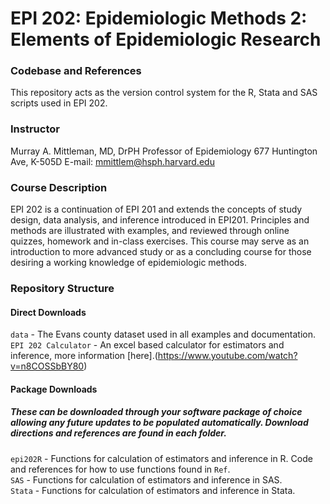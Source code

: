 # EPI 202: Epidemiologic Methods 2: Elements of Epidemiologic Research

### Codebase and References
This repository acts as the version control system for the R, Stata and SAS scripts used in EPI 202.

### Instructor

Murray A. Mittleman, MD, DrPH
Professor of Epidemiology
677 Huntington Ave, K-505D
E-mail: mmittlem@hsph.harvard.edu

### Course Description 
EPI 202 is a continuation of EPI 201 and extends the concepts of study design, data analysis, and inference introduced in EPI201. Principles and methods are illustrated with examples, and reviewed through online quizzes, homework and in-class exercises. This course may serve as an introduction to more advanced study or as a concluding course for those desiring a working knowledge of epidemiologic methods. 

### Repository Structure
#### Direct Downloads
`data` - The Evans county dataset used in all examples and documentation.  
`EPI 202 Calculator` - An excel based calculator for estimators and inference, more information [here].(https://www.youtube.com/watch?v=n8COSSbBY80)  
#### Package Downloads
##### *These can be downloaded through your software package of choice allowing any future updates to be populated automatically. Download directions and references are found in each folder.*
`epi202R` - Functions for calculation of estimators and inference in R. Code and references for how to use functions found in `Ref`.  
`SAS` - Functions for calculation of estimators and inference in SAS.  
`Stata` - Functions for calculation of estimators and inference in Stata.  
